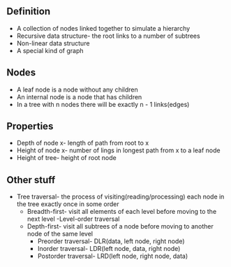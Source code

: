 ## Definition
- A collection of nodes linked together to simulate a hierarchy
- Recursive data structure- the root links to a number of subtrees
- Non-linear data structure
- A special kind of graph

## Nodes
- A leaf node is a node without any children
- An internal node is a node that has children
- In a tree with n nodes there will be exactly n - 1 links(edges)

## Properties
- Depth of node x- length of path from root to x
- Height of node x- number of lings in longest path from x to a leaf node
- Height of tree- height of root node

## Other stuff
- Tree traversal- the process of visiting(reading/processing) each node in the tree exactly once in some order
	- Breadth-first- visit all elements of each level before moving to the next level
		-Level-order traversal
	- Depth-first- visit all subtrees of a node before moving to another node of the same level
		- Preorder traversal- DLR(data, left node, right node)
		- Inorder traversal- LDR(left node, data, right node)
		- Postorder traversal- LRD(left node, right node, data)

